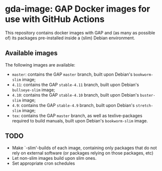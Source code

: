 # gda-image: GAP Docker images for use with GitHub Actions

This repository contains docker images with GAP and (as many as possible of) its packages pre-installed inside a (slim) Debian environment.

## Available images

The following images are available:

- `master`: contains the GAP `master` branch, built upon Debian's `bookworm-slim` image;
- `4.11`: contains the GAP `stable-4.11` branch, built upon Debian's `bullseye-slim` image;
- `4.10`: contains the GAP `stable-4.10` branch, built upon Debian's `buster-slim` image;
- `4.9`: contains the GAP `stable-4.9` branch, built upon Debian's `stretch-slim` image;
- `tex`: contains the GAP `master` branch, as well as texlive-packages required to build manuals, built upon Debian's `bookworm-slim` image.

## TODO

- Make `-slim'-builds of each image, containing only packages that do not rely on external software (or packages relying on those packages, etc)
- Let non-slim images build upon slim ones.
- Set appropriate cron schedules
